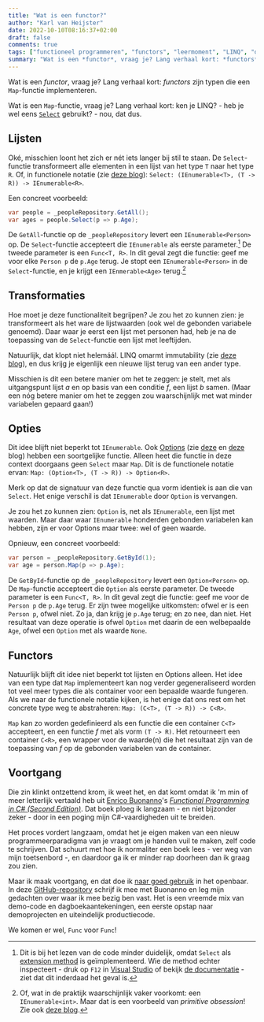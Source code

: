 ```yaml
---
title: "Wat is een functor?"
author: "Karl van Heijster"
date: 2022-10-10T08:16:37+02:00
draft: false
comments: true
tags: ["functioneel programmeren", "functors", "leermoment", "LINQ", "options"]
summary: "Wat is een *functor*, vraag je? Lang verhaal kort: *functors* zijn typen die een `Map`-functie implementeren. Wat is een `Map`-functie, vraag je? Lang verhaal kort: ken je LINQ? - heb je wel eens `Select` gebruikt? - nou, dat dus. Maar misschien loont het zich er nét iets langer bij stil te staan."
---
```


Wat is een *functor*, vraag je? Lang verhaal kort: *functors* zijn typen die een `Map`-functie implementeren.


Wat is een `Map`-functie, vraag je? Lang verhaal kort: ken je LINQ? - heb je wel eens [`Select`](https://docs.microsoft.com/en-us/dotnet/api/system.linq.enumerable.select) gebruikt? - nou, dat dus.


## Lijsten


Oké, misschien loont het zich er nét iets langer bij stil te staan. De `Select`-functie transformeert alle elementen in een lijst van het type `T` naar het type `R`. Of, in functionele notatie (zie [deze blog](/blog/22/07/wat-zijn-eerlijke-functies/)): `Select: (IEnumerable<T>, (T -> R)) -> IEnumerable<R>`.


Een concreet voorbeeld:


```cs
var people = _peopleRepository.GetAll();
var ages = people.Select(p => p.Age);
```


De `GetAll`-functie op de `_peopleRepository` levert een `IEnumerable<Person>` op. De `Select`-functie accepteert die `IEnumerable` als eerste parameter.[^1] De tweede parameter is een `Func<T, R>`. In dit geval zegt die functie: geef me voor elke `Person p` de `p.Age` terug. Je stopt een `IEnumerable<Person>` in de `Select`-functie, en je krijgt een `IEnmerable<Age>` terug.[^2]


## Transformaties


Hoe moet je deze functionaliteit begrijpen? Je zou het zo kunnen zien: je transformeert als het ware de lijstwaarden (ook wel de gebonden variabele genoemd). Daar waar je eerst een lijst met personen had, heb je na de toepassing van de `Select`-functie een lijst met leeftijden.


Natuurlijk, dat klopt niet helemáál. LINQ omarmt immutability (zie [deze blog](/blog/22/05/heb-je-die-setter-echt-nodig/)), en dus krijg je eigenlijk een nieuwe lijst terug van een ander type. 


Misschien is dit een betere manier om het te zeggen: je stelt, met als uitgangspunt lijst *a* en op basis van een conditie *f*, een lijst *b* samen. (Maar een nóg betere manier om het te zeggen zou waarschijnlijk met wat minder variabelen gepaard gaan!)


## Opties


Dit idee blijft niet beperkt tot `IEnumerable`. Ook [Options](https://en.wikipedia.org/wiki/Option_type) (zie [deze](/blog/22/07/wat-zijn-eerlijke-functies/) en [deze](/blog/22/08/spelen-met-options/) blog) hebben een soortgelijke functie. Alleen heet die functie in deze context doorgaans geen `Select` maar `Map`. Dit is de functionele notatie ervan: `Map: (Option<T>, (T -> R)) -> Option<R>`.


Merk op dat de signatuur van deze functie qua vorm identiek is aan die van `Select`. Het enige verschil is dat `IEnumerable` door `Option` is vervangen. 


Je zou het zo kunnen zien: `Option` is, net als `IEnumerable`, een lijst met waarden. Maar daar waar `IEnumerable` honderden gebonden variabelen kan hebben, zijn er voor Options maar twee: wel of geen waarde.


Opnieuw, een concreet voorbeeld:


```cs
var person = _peopleRepository.GetById(1);
var age = person.Map(p => p.Age);
```


De `GetById`-functie op de `_peopleRepository` levert een `Option<Person>` op. De `Map`-functie accepteert die `Option` als eerste parameter. De tweede parameter is een `Func<T, R>`. In dit geval zegt die functie: geef me voor de `Person p` de `p.Age` terug. Er zijn twee mogelijke uitkomsten: ofwel er is een `Person p`, ofwel niet. Zo ja, dan krijg je `p.Age` terug; en zo nee, dan niet. Het resultaat van deze operatie is ofwel `Option` met daarin de een welbepaalde `Age`, ofwel een `Option` met als waarde `None`.


## Functors


Natuurlijk blijft dit idee niet beperkt tot lijsten en Options alleen. Het idee van een type dat `Map` implementeert kan nog verder gegeneraliseerd worden tot veel meer types die als container voor een bepaalde waarde fungeren. Als we naar de functionele notatie kijken, is het enige dat ons rest om het concrete type weg te abstraheren: `Map: (C<T>, (T -> R)) -> C<R>`.


`Map` kan zo worden gedefinieerd als een functie die een container `C<T>` accepteert, en een functie *f* met als vorm `(T -> R)`. Het retourneert een container `C<R>`, een wrapper voor de waarde(n) die het resultaat zijn van de toepassing van *f* op de gebonden variabelen van de container.


## Voortgang


Die zin klinkt ontzettend krom, ik weet het, en dat komt omdat ik 'm min of meer letterlijk vertaald heb uit [Enrico Buonanno](https://twitter.com/la_yumba)'s [*Functional Programming in C# (Second Edition)*](https://www.manning.com/books/functional-programming-in-c-sharp-second-edition). Dat boek ploeg ik langzaam - en niet bijzonder zeker - door in een poging mijn C#-vaardigheden uit te breiden.


Het proces vordert langzaam, omdat het je eigen maken van een nieuw programmeerparadigma van je vraagt om je handen vuil te maken, zelf code te schrijven. Dat schuurt met hoe ik normaliter een boek lees - ver weg van mijn toetsenbord -, en daardoor ga ik er minder rap doorheen dan ik graag zou zien. 


Maar ik maak voortgang, en dat doe ik [naar goed gebruik](https://medium.com/my-learning-journal/why-you-should-learn-in-public-4fd3a6239549) in het openbaar. In deze [GitHub-repository](https://github.com/dotkarl/FunctionalProgrammingPlayground) schrijf ik mee met Buonanno en leg mijn gedachten over waar ik mee bezig ben vast. Het is een vreemde mix van demo-code en dagboekaantekeningen, een eerste opstap naar demoprojecten en uiteindelijk productiecode.


We komen er wel, `Func` voor `Func`!


[^1]: Dit is bij het lezen van de code minder duidelijk, omdat `Select` als [extension method](https://docs.microsoft.com/en-us/dotnet/csharp/programming-guide/classes-and-structs/extension-methods) is geïmplementeerd. Wie de method echter inspecteert - druk op `F12` in [Visual Studio](https://visualstudio.microsoft.com/) of bekijk [de documentatie](https://docs.microsoft.com/en-us/dotnet/api/system.linq.enumerable.select) - ziet dat dit inderdaad het geval is. 

[^2]: Of, wat in de praktijk waarschijnlijk vaker voorkomt: een `IEnumerable<int>`. Maar dat is een voorbeeld van *primitive obsession*! Zie ook [deze blog](/blog/22/10/identifiers-zijn-ook-objecten/).
